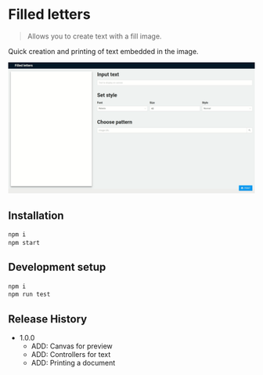 # Filled letters
> Allows you to create text with a fill image.

Quick creation and printing of text embedded in the image.

![](https://raw.githubusercontent.com/stasizon/filled-letters/master/screenshot.gif)

## Installation

```sh
npm i
npm start
```

## Development setup

```sh
npm i
npm run test
```

## Release History

* 1.0.0
    * ADD: Canvas for preview
    * ADD: Controllers for text
    * ADD: Printing a document

